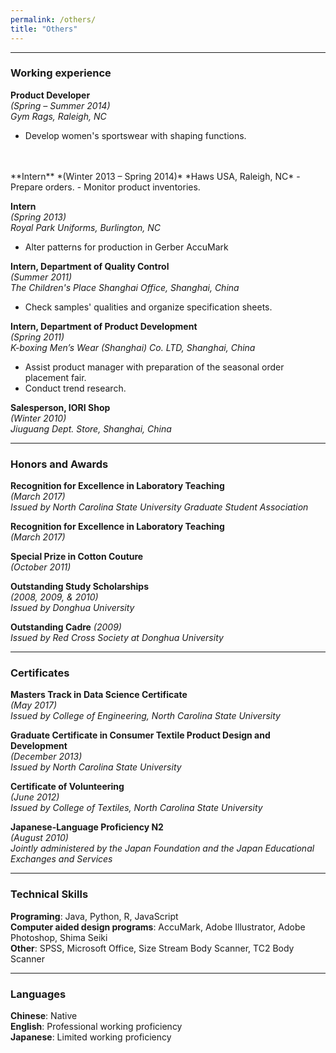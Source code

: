 ```yaml
---
permalink: /others/
title: "Others"
---
```


---
### Working experience
**Product Developer**  
*(Spring – Summer 2014)*  
*Gym Rags, Raleigh, NC*
   -	Develop women's sportswear with shaping functions.
<br>  
<br>  
**Intern**  
*(Winter 2013 – Spring 2014)*  
*Haws USA, Raleigh, NC*
   -	Prepare orders.
   -  Monitor product inventories.
   
**Intern**  
*(Spring 2013)*  
*Royal Park Uniforms, Burlington, NC*
   -	Alter patterns for production in Gerber AccuMark

**Intern, Department of Quality Control**  
*(Summer 2011)*  
*The Children's Place Shanghai Office, Shanghai, China*
   -	Check samples' qualities and organize specification sheets.
   
**Intern, Department of Product Development**  
*(Spring 2011)*  
*K-boxing Men’s Wear (Shanghai) Co. LTD, Shanghai, China*
   -	Assist product manager with preparation of the seasonal order placement fair.
   -  Conduct trend research.

**Salesperson, IORI Shop**  
*(Winter 2010)*  
*Jiuguang Dept. Store, Shanghai, China*

---
### Honors and Awards 
**Recognition for Excellence in Laboratory Teaching**  
*(March 2017)*  
*Issued by North Carolina State University Graduate Student Association*  

**Recognition for Excellence in Laboratory Teaching**  
*(March 2017)*  

**Special Prize in Cotton Couture**  
*(October 2011)*  

**Outstanding Study Scholarships**  
*(2008, 2009, & 2010)*  
*Issued by Donghua University*  

**Outstanding Cadre**  *(2009)*  
*Issued by Red Cross Society at Donghua University*  

---
### Certificates 
**Masters Track in Data Science Certificate**  
*(May 2017)*  
*Issued by College of Engineering, North Carolina State University*  

**Graduate Certificate in Consumer Textile Product Design and Development**  
*(December 2013)*  
*Issued by North Carolina State University*  

**Certificate of Volunteering**  
*(June 2012)*  
*Issued by College of Textiles, North Carolina State University*  

**Japanese-Language Proficiency N2**  
*(August 2010)*  
*Jointly administered by the Japan Foundation and the Japan Educational Exchanges and Services*  

---
### Technical Skills
**Programing**: Java, Python, R, JavaScript  
**Computer aided design programs**: AccuMark, Adobe Illustrator, Adobe Photoshop, Shima Seiki  
**Other**: SPSS, Microsoft Office, Size Stream Body Scanner, TC2 Body Scanner  

---
### Languages
**Chinese**: Native  
**English**: Professional working proficiency  
**Japanese**: Limited working proficiency  

